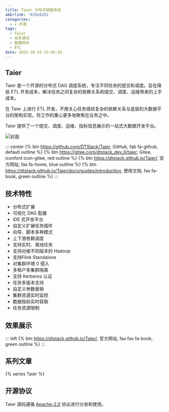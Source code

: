 ```yaml
---
title: Taier 分布式调度系统
abbrlink: '829e8281'
categories:
  - - 开源
tags:
  - Taier
  - 任务调试
  - 数据同步
  - ETL
date: 2025-10-29 15:45:29
---
```


## Taier

Taier 是一个开源的分布式 DAG 调度系统，专注不同任务的提交和调度。旨在降低 ETL 开发成本，解决任务之间复杂的依赖关系和提交、调度、运维带来的上手成本。

在 Taier 上进行 ETL 开发，不用关心任务错综复杂的依赖关系与底层的大数据平台的架构实现，将工作的重心更多地聚焦在业务之中。

Taier 提供了一个提交、调度、运维、指标信息展示的一站式大数据开发平台。

![封面](/images/taier.png)

::: center
{% btn https://github.com/DTStack/Taier, GitHub, fab fa-github, default outline %}
{% btn https://gitee.com/dtstack_dev_0/taier, Gitee, iconfont icon-gitee, red outline %}
{% btn https://dtstack.github.io/Taier/, 官方网站, fas fa-home, blue outline %}
{% btn https://dtstack.github.io/Taier/docs/guides/introduction, 使用文档, fas fa-book, green outline %}
:::

## 技术特性

- 分布式扩展
- 可视化 DAG 配置
- IDE 式开发平台
- 自定义扩展任务插件
- 向导、脚本多种模式
- 上下游依赖调度
- 支持实时、离线任务
- 支持对接不同版本的 Hadoop
- 支持Flink Standalone
- 对集群环境 0 侵入
- 多租户多集群隔离
- 支持 Kerberos 认证
- 任务多版本支持
- 自定义参数替换
- 集群资源实时监控
- 数据指标实时获取
- 任务资源限制

## 效果展示

::: left
{% btn https://dtstack.github.io/Taier/, 官方网站, fas fas fa-book, green outline %}
:::

## 系列文章

{% series Taier %}

## 开源协议

Taier 源码遵循 [Apache-2.0](https://github.com/DTStack/Taier/tree/master?tab=Apache-2.0-1-ov-file) 协议进行分发和使用。

